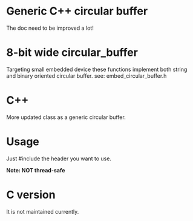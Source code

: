 # Generic C++ circular buffer

The doc need to be improved a lot!


# 8-bit wide circular_buffer

Targeting small embedded device these functions implement
both string and binary oriented circular buffer.
see: embed_circular_buffer.h

# C++

More updated class as a generic circular buffer.

# Usage

Just #include the header you want to use.

**Note: NOT thread-safe**

# C version

It is not maintained currently.
